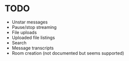 TODO
====

- Unstar messages
- Pause/stop streaming
- File uploads
- Uploaded file listings
- Search
- Message transcripts
- Room creation (not documented but seems supported)
